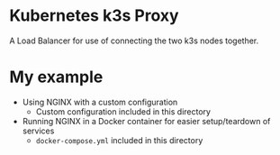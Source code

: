 # Kubernetes k3s Proxy
A Load Balancer for use of connecting the two k3s nodes together.

# My example
 - Using NGINX with a custom configuration 
   - Custom configuration included in this directory
 - Running NGINX in a Docker container for easier setup/teardown of services
   - `docker-compose.yml` included in this directory